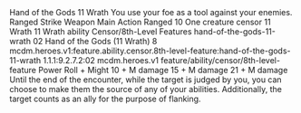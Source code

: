 <ability>
  <name>Hand of the Gods</name>
  <cost>11 Wrath</cost>
  <flavor>You use your foe as a tool against your enemies.</flavor>
  <keywords>
    <keyword>Ranged</keyword>
    <keyword>Strike</keyword>
    <keyword>Weapon</keyword>
  </keywords>
  <type>Main Action</type>
  <distance>Ranged 10</distance>
  <target>One creature</target>
  <metadata>
    <class>censor</class>
    <cost>11 Wrath</cost>
    <cost_amount>11</cost_amount>
    <cost_resource>Wrath</cost_resource>
    <feature_type>ability</feature_type>
    <file_dpath>Censor/8th-Level Features</file_dpath>
    <item_id>hand-of-the-gods-11-wrath</item_id>
    <item_index>02</item_index>
    <item_name>Hand of the Gods (11 Wrath)</item_name>
    <level>8</level>
    <scc>mcdm.heroes.v1:feature.ability.censor.8th-level-feature:hand-of-the-gods-11-wrath</scc>
    <scdc>1.1.1:9.2.7.2:02</scdc>
    <source>mcdm.heroes.v1</source>
    <type>feature/ability/censor/8th-level-feature</type>
  </metadata>
  <effects>
    <effect type="roll">
      <roll>Power Roll + Might</roll>
      <t1>10 + M damage</t1>
      <t2>15 + M damage</t2>
      <t3>21 + M damage</t3>
    </effect>
    <effect type="mundane">Until the end of the encounter, while the target is judged by you, you can choose to make them the source of any of your abilities. Additionally, the target counts as an ally for the purpose of flanking.</effect>
  </effects>
</ability>
